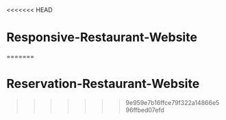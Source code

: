 <<<<<<< HEAD
# Responsive-Restaurant-Website
=======
# Reservation-Restaurant-Website
>>>>>>> 9e959e7b16ffce79f322a14866e596ffbed07efd
